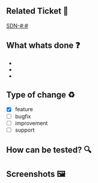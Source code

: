 ## Related Ticket 🎫
[SDN-#:#](link)

## What whats done ❓
-
-
-

## Type of change ♻️

- [x] feature
- [ ] bugfix
- [ ] improvement
- [ ] support

## How can be tested? 🔍

## Screenshots 🖼️